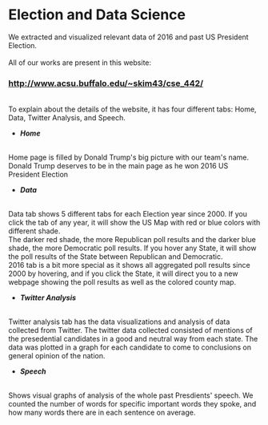 # Election and Data Science
We extracted and visualized relevant data of 2016 and past US President Election. 
</br>
</br>
All of our works are present in this website: 
</br>
### http://www.acsu.buffalo.edu/~skim43/cse_442/
</br>
To explain about the details of the website, it has four different tabs: Home, Data, Twitter Analysis, and Speech.

- ***Home***
</br>
Home page is filled by Donald Trump's big picture with our team's name. Donald Trump deserves to be in the main page as he won 2016 US President Election


- ***Data***
</br>
Data tab shows 5 different tabs for each Election year since 2000. If you click the tab of any year, it will show the US Map with red or blue colors with different shade.
</br>The darker red shade, the more Republican poll results and the darker blue shade, the more Democratic poll results. If you hover any State, it will show the poll results of the State between Republican and Democratic.
</br>2016 tab is a bit more special as it shows all aggregated poll results since 2000 by hovering, and if you click the State, it will direct you to a new webpage showing the poll results as well as the colored county map.



- ***Twitter Analysis***
</br>
Twitter analysis tab has the data visualizations and analysis of data collected from Twitter. The twitter data collected consisted of mentions of the presedential candidates in a good and neutral way from each state. The data was plotted in a graph for each candidate to come to conclusions on general opinion of the nation.

- ***Speech***
</br>
Shows visual graphs of analysis of the whole past Presdients' speech. We counted the number of words for specific important words they spoke, and how many words there are in each sentence on average.

